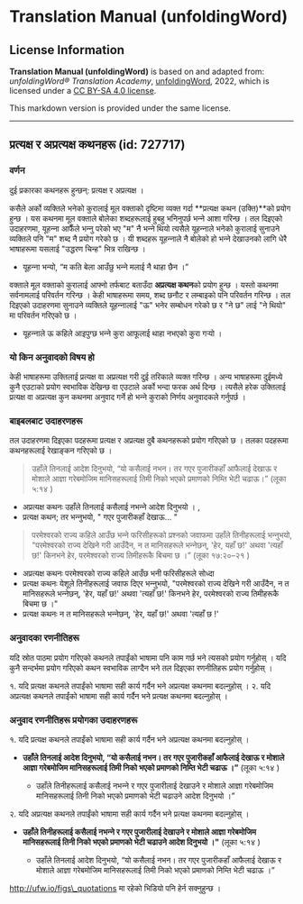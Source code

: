 # Translation Manual (unfoldingWord)

## License Information

**Translation Manual (unfoldingWord)** is based on and adapted from: _unfoldingWord® Translation Academy_, [unfoldingWord](https://unfoldingword.org/utw), 2022, which is licensed under a [CC BY-SA 4.0 license](https://creativecommons.org/licenses/by-sa/4.0/legalcode.en).

This markdown version is provided under the same license.



--------------------------------

## प्रत्यक्ष र अप्रत्यक्ष कथनहरू (id: 727717)

### वर्णन

दुई प्रकारका कथनहरू हुन्छन्: प्रत्यक्ष र अप्रत्यक्ष ।

कसैले अर्को व्यक्तिले भनेको कुरालाई मूल वक्ताको दृष्टिमा व्यक्त गर्दा \*\*प्रत्यक्ष कथन (उक्ति)\*\*को प्रयोग हुन्छ । यस कथनमा मूल वक्ताले बोलेका शब्दहरूलाई हुबहु भनिनुपर्छ भन्‍ने आशा गरिन्छ । तल दिइएको उदाहरणमा, यूहन्‍ना आफैँले भन्‍नु परेको भए "म" नै भन्‍ने थियो त्यसैले यूहन्‍नाले भनेको कुरालाई सुनाउने व्यक्तिले पनि "म" शब्द नै प्रयोग गरेको छ । यी शब्दहरू यूहन्‍नाले नै बोलेको हो भन्‍ने देखाउनको लागि धेरै भाषाहरूमा यसलाई "उद्धरण चिन्ह" भित्र राखिन्छ ।

* यूहन्‍ना भन्यो, “म कति बेला आउँछु भन्‍ने मलाई नै थाहा छैन ।”

वक्ताले मूल वक्ताको कुरालाई आफ्नो तर्फबाट बताउँदा **अप्रत्यक्ष कथन**को प्रयोग हुन्छ । यस्तो कथनमा सर्वनामलाई परिवर्तन गरिन्छ । केही भाषाहरूमा समय, शब्द छनौट र लम्बाइको पनि परिवर्तन गरिन्छ । तल दिइएको उदाहरणमा सुनाउने व्यक्तिले यूहन्‍नालाई "ऊ" भनेर सम्बोधन गरेको छ र "ने छ" लाई "ने थियो" मा परिवर्तन गरिएको छ ।

* यूहन्‍नाले ऊ कहिले आइपुग्छ भन्‍ने कुरा आफूलाई थाहा नभएको कुरा गर्‍यो ।

### यो किन अनुवादको विषय हो

केही भाषाहरूमा उक्तिलाई प्रत्यक्ष वा अप्रत्यक्ष गरी दुई तरिकाले व्यक्त गरिन्छ । अन्य भाषाहरूमा दुईमध्ये कुनै एउटाको प्रयोग स्वभाविक देखिन्छ वा एउटाले अर्को भन्दा फरक अर्थ दिन्छ । त्यसैले हरेक उक्तिलाई प्रत्यक्ष वा अप्रत्यक्ष कुन कथनमा अनुवाद गर्ने हो भन्‍ने कुराको निर्णय अनुवादकले गर्नुपर्छ ।

### बाइबलबाट उदाहरणहरू

तल उदाहरणमा दिइएका पदहरूमा प्रत्यक्ष र अप्रत्यक्ष दुबै कथनहरूको प्रयोग गरिएको छ । तलका पदहरूमा कथनहरूलाई रेखाङ्‍कन गरिएको छ ।

> उहाँले तिनलाई आदेश दिनुभयो, “यो कसैलाई नभन। तर गएर पुजारीकहाँ आफैलाई देखाऊ र मोशाले आज्ञा गरेबमोजिम मानिसहरूलाई तिमी निको भएको प्रमाणको निम्‍ति भेटी चढाऊ।” (लूका ५:१४ )

* अप्रत्यक्ष कथनः उहाँले तिनलाई कसैलाई नभन्‍ने आदेश दिनुभयो । ,
* प्रत्यक्ष कथन; तर भन्‍नुभयो, " गएर पुजारीकहाँ देखाऊ... "

> परमेश्‍वरको राज्य कहिले आउँछ भन्‍ने फरिसीहरूको प्रश्‍नको जवाफमा उहाँले तिनीहरूलाई भन्‍नुभयो, "परमेश्‍वरको राज्य देखिने गरी आउँदैन, न त मानिसहरूले भन्‍नेछन्, 'हेर, यहाँ छ!' अथवा 'त्यहाँ छ!' किनभने हेर, परमेश्‍वरको राज्य तिमीहरूकै बिचमा छ ।” (लूका १७:२०–२१ )

* अप्रत्यक्ष कथनः परमेश्‍वरको राज्य कहिले आउँछ भनी फरिसीहरूले सोध्दा
* प्रत्यक्ष कथनः येशूले तिनीहरूलाई जवाफ दिएर भन्‍नुभयो, "परमेश्‍वरको राज्य देखिने गरी आउँदैन, न त मानिसहरूले भन्‍नेछन्, 'हेर, यहाँ छ!' अथवा 'त्यहाँ छ!' किनभने हेर, परमेश्‍वरको राज्य तिमीहरूकै बिचमा छ ।"
* प्रत्यक्ष कथनः न त मानिसहरूले भन्‍नेछन्, 'हेर, यहाँ छ!' अथवा 'त्यहाँ छ !'

### अनुवादका रणनीतिहरू

यदि स्रोत पाठमा प्रयोग गरिएको कथनले तपाईंको भाषामा पनि काम गर्छ भने त्यसको प्रयोग गर्नुहोस् । यदि कुनै सन्दर्भमा प्रयोग गरिएको कथन स्वभाविक लाग्दैन भने तल दिइएका रणनीतिहरू प्रयोग गर्नुहोस् ।

१. यदि प्रत्यक्ष कथनले तपाईंको भाषामा सही कार्य गर्दैन भने अप्रत्यक्ष कथनमा बदल्नुहोस् । २. यदि अप्रत्यक्ष कथनले तपाईंको भाषामा सही कार्य गर्दैन भने प्रत्यक्ष कथनमा बदल्नुहोस् ।

### अनुवाद रणनीतिहरू प्रयोगका उदाहरणहरू

१. यदि प्रत्यक्ष कथनले तपाईंको भाषामा सही कार्य गर्दैन भने अप्रत्यक्ष कथनमा बदल्नुहोस् ।

* **उहाँले तिनलाई आदेश दिनुभयो, “यो कसैलाई नभन। तर गएर पुजारीकहाँ आफैलाई देखाऊ र मोशाले आज्ञा गरेबमोजिम मानिसहरूलाई तिमी निको भएको प्रमाणको निम्‍ति भेटी चढाऊ ।”** (लूका ५:१४ )

    + उहाँले तिनीहरूलाई कसैलाई नभन्‍ने र गएर पुजारीलाई देखाउने र मोशाले आज्ञा गरेबमोजिम मानिसहरूलाई तिनी निको भएको प्रमाणको भेटी चढाउने आदेश दिनुभयो ।”

२. यदि अप्रत्यक्ष कथनले तपाईंको भाषामा सही कार्य गर्दैन भने प्रत्यक्ष कथनमा बदल्नुहोस् ।

* **उहाँले तिनीहरूलाई कसैलाई नभन्‍ने र गएर पुजारीलाई देखाउने र मोशाले आज्ञा गरेबमोजिम मानिसहरूलाई तिनी निको भएको प्रमाणको भेटी चढाउने आदेश दिनुभयो ।"** (लूका ५:१४ )

    + उहाँले तिनलाई आदेश दिनुभयो, “यो कसैलाई नभन। तर गएर पुजारीकहाँ आफैलाई देखाऊ र मोशाले आज्ञा गरेबमोजिम मानिसहरूलाई तिमी निको भएको प्रमाणको निम्‍ति भेटी चढाऊ ।”

http://ufw.io/figs\_quotations मा रहेको भिडियो पनि हेर्न सक्‍नुहुन्छ ।


